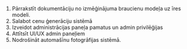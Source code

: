 1. Pārrakstīt dokumentāciju no izmēģinājuma braucienu modeļa uz īres modeli.
2. Salabot cenu ģenerāciju sistēmā
3. Izveidot administrācijas paneļa pamatus un admin privilēģijas
4. Attītsīt UI/UX admin paneļiem
5. Nodrošināt automašīnu fotogrāfijas sistēmā.
